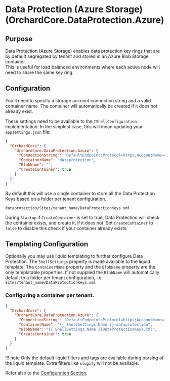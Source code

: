 # Data Protection (Azure Storage) (OrchardCore.DataProtection.Azure)

## Purpose

Data Protection (Azure Storage) enables data protection key rings that are by default segregated by tenant and stored in an Azure Blob Storage container.  
This is useful for load balanced environments where each active node will need to share the same key ring.

## Configuration

You'll need to specify a storage account connection string and a valid container name. The container will automatically be created if it does not already exist.

These settings need to be available to the `IShellConfiguration` implementation. In the simplest case, this will mean updating your `appsettings.json` file:

```json
{
  "OrchardCore": {
    "OrchardCore.DataProtection.Azure": {
      "ConnectionString": "DefaultEndpointsProtocol=https;AccountName=<myaccountname>;AccountKey=<myaccountkey>;EndpointSuffix=core.windows.net",
      "ContainerName": "dataprotection",
      "BlobName": "",
      "CreateContainer": true
    }
  }
}
```

By default this will use a single container to store all the Data Protection Keys based on a folder per tenant configuration.

`dataprotection/Sites/tenant_name/DataProtectionKeys.xml`

During `Startup` if `CreateContainer` is set to true, Data Protection will check the container exists, and create it, if it does not.
Set `CreateContainer` to `false` to disable this check if your container already exists.

## Templating Configuration

Optionally you may use liquid templating to further configure Data Protection.
The `ShellSettings` property is made available to the liquid template.
The `ContainerName` property and the `BlobName` property are the only templatable properties.
If not supplied the `BlobName` will automatically default to a folder per tenant configuration, i.e. `Sites/tenant_name/DataProtectionKeys.xml`

### Configuring a container per tenant.

```json
{
  "OrchardCore": {
    "OrchardCore.DataProtection.Azure": {
      "ConnectionString": "DefaultEndpointsProtocol=https;AccountName=<myaccountname>;AccountKey=<myaccountkey>;EndpointSuffix=core.windows.net",
      "ContainerName": "{{ ShellSettings.Name }}-dataprotection",
      "BlobName": "{{ ShellSettings.Name }}DataProtectionKeys.xml",
      "CreateContainer": true
    }
  }
}
```

!!! note
Only the default liquid filters and tags are available during parsing of the liquid template.
Extra filters like `slugify` will not be available.

Refer also to the [Configuration Section](../../core/Configuration/README.md).

